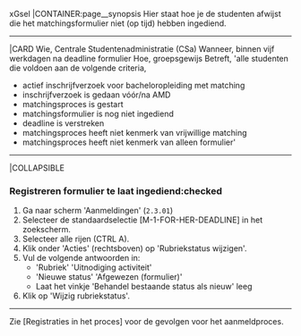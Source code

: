 xGsel
|CONTAINER:page__synopsis
Hier staat hoe je de studenten afwijst die het matchingsformulier niet (op tijd) hebben ingediend.
_____
|CARD
Wie, Centrale Studentenadministratie (CSa)
Wanneer, binnen vijf werkdagen na deadline formulier
Hoe, groepsgewijs
Betreft, 'alle studenten die voldoen aan de volgende criteria,

* actief inschrijfverzoek voor bacheloropleiding met matching
* inschrijfverzoek is gedaan vóór/na AMD
* matchingsproces is gestart
* matchingsformulier is nog niet ingediend
* deadline is verstreken
* matchingsproces heeft niet kenmerk van vrijwillige matching
* matchingsproces heeft niet kenmerk van alleen formulier'
_____
|COLLAPSIBLE
### Registreren formulier te laat ingediend:checked
1. Ga naar scherm 'Aanmeldingen' (`2.3.01`)
1. Selecteer de standaardselectie [M-1-FOR-HER-DEADLINE] in het zoekscherm.
1. Selecteer alle rijen (CTRL A).
1. Klik onder 'Acties' (rechtsboven) op 'Rubriekstatus wijzigen'.
1. Vul de volgende antwoorden in:
    * 'Rubriek' 'Uitnodiging activiteit'
    * 'Nieuwe status' 'Afgewezen (formulier)'
    * Laat het vinkje 'Behandel bestaande status als nieuw' leeg
1. Klik op 'Wijzig rubriekstatus'.
-----

Zie [Registraties in het proces] voor de gevolgen voor het aanmeldproces.
